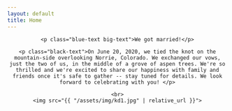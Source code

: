 ```yaml
---
layout: default
title: Home
---
```


<div style="text-align: center">
  <div id="home-page-text">

    <p class="blue-text big-text">We got married!</p>

    <p class="black-text">On June 20, 2020, we tied the knot on the mountain-side overlooking Norrie, Colorado. We exchanged our vows, just the two of us, in the middle of a grove of aspen trees. We're so thrilled and we're excited to share our happiness with family and friends once it's safe to gather -- stay tuned for details. We look forward to celebrating with you! </p>
    
    <br>
    <img src="{{ "/assets/img/kd1.jpg" | relative_url }}">

  </div>
</div>
